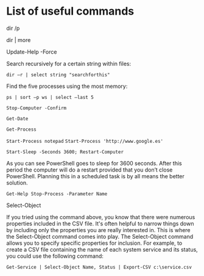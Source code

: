 # List of useful commands

dir /p

dir | more

Update-Help -Force

Search recursively for a certain string within files:

`dir –r | select string "searchforthis"`

Find the five processes using the most memory:

`ps | sort –p ws | select –last 5`

`Stop-Computer -Confirm`

`Get-Date`

`Get-Process`

`Start-Process notepad`
`Start-Process 'http://www.google.es'`

`Start-Sleep -Seconds 3600; Restart-Computer`

As you can see PowerShell goes to sleep for 3600 seconds. After this period the computer will do a restart provided that you don’t close PowerShell. Planning this in a scheduled task is by all means the better solution.

`Get-Help Stop-Process -Parameter Name`

Select-Object

If you tried using the command above, you know that there were numerous properties included in the CSV file. It's often helpful to narrow things down by including only the properties you are really interested in. This is where the Select-Object command comes into play. The Select-Object command allows you to specify specific properties for inclusion. For example, to create a CSV file containing the name of each system service and its status, you could use the following command:

`Get-Service | Select-Object Name, Status | Export-CSV c:\service.csv`